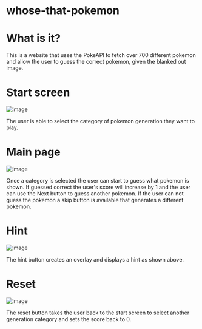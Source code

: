 # whose-that-pokemon
# What is it?

This is a website that uses the PokeAPI to fetch over 700 different pokemon and allow the user to guess the correct pokemon, given the blanked out image.

# Start screen
![image](https://user-images.githubusercontent.com/91515578/206104877-9e522d6e-4ff5-4c39-b916-607e39452b4a.png)

The user is able to select the category of pokemon generation they want to play.

# Main page

![image](https://user-images.githubusercontent.com/91515578/206105538-38294a38-a61f-468e-9d34-56f41b817dbd.png)

Once a category is selected the user can start to guess what pokemon is shown. If guessed correct the user's score will increase by 1 and the user can use the Next button to guess another pokemon. If the user can not guess the pokemon a skip button is available that generates a different pokemon.

# Hint

![image](https://user-images.githubusercontent.com/91515578/206106069-acc3ddda-2438-47a2-b4c1-b7e2342c2662.png)

The hint button creates an overlay and displays a hint as shown above.

# Reset

![image](https://user-images.githubusercontent.com/91515578/206104877-9e522d6e-4ff5-4c39-b916-607e39452b4a.png)

The reset button takes the user back to the start screen to select another generation category and sets the score back to 0.
